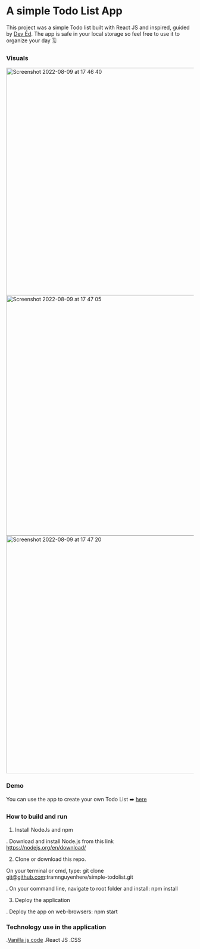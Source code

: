# A simple Todo List App

This project was a simple Todo list built with React JS and inspired, guided by [Dev Ed](https://www.youtube.com/watch?v=pCA4qpQDZD8).
The app is safe in your local storage so feel free to use it to organize your day 🗓


### Visuals
<img width="611" alt="Screenshot 2022-08-09 at 17 46 40" src="https://user-images.githubusercontent.com/57455557/183679374-5cbe2a45-6ae9-4781-a20d-21b1d654852e.png">
<img width="646" alt="Screenshot 2022-08-09 at 17 47 05" src="https://user-images.githubusercontent.com/57455557/183679466-b9a9e749-6c68-4045-b4ea-389d49491204.png">
<img width="639" alt="Screenshot 2022-08-09 at 17 47 20" src="https://user-images.githubusercontent.com/57455557/183679518-f157dc94-4546-429b-acf8-7a74b6f83bb1.png">

### Demo

You can use the app to create your own Todo List ➡️ [here](https://todolist-tramnguyenhere.netlify.app)

### How to build and run

1. Install NodeJs and npm

. Download and install Node.js from this link https://nodejs.org/en/download/

2. Clone or download this repo.

On your terminal or cmd, type: git clone git@github.com:tramnguyenhere/simple-todolist.git

. On your command line, navigate to root folder and install: npm install

3. Deploy the application

. Deploy the app on web-browsers: npm start

### Technology use in the application
.[Vanilla js code](https://github.com/developedbyed/vanilla-todo) 
.React JS
.CSS

